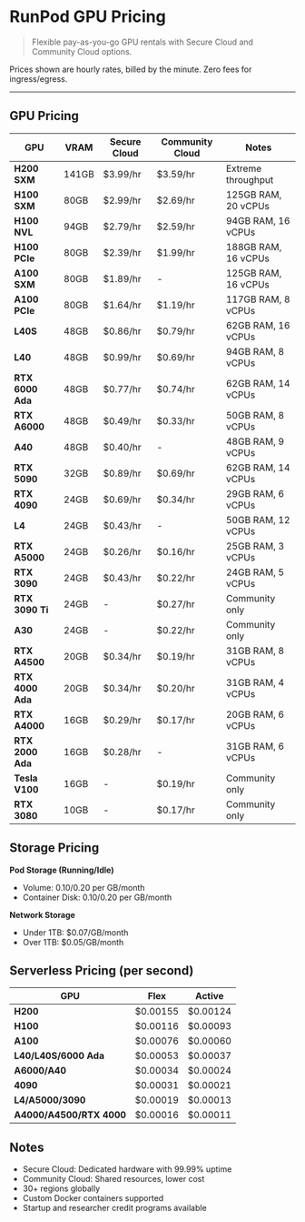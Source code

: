 # RunPod GPU Pricing

> Flexible pay-as-you-go GPU rentals with Secure Cloud and Community Cloud options.

Prices shown are hourly rates, billed by the minute. Zero fees for ingress/egress.

---

## GPU Pricing

| GPU              | VRAM  | Secure Cloud | Community Cloud | Notes               |
| ---------------- | ----- | ------------ | --------------- | ------------------- |
| **H200 SXM**     | 141GB | $3.99/hr     | $3.59/hr        | Extreme throughput  |
| **H100 SXM**     | 80GB  | $2.99/hr     | $2.69/hr        | 125GB RAM, 20 vCPUs |
| **H100 NVL**     | 94GB  | $2.79/hr     | $2.59/hr        | 94GB RAM, 16 vCPUs  |
| **H100 PCIe**    | 80GB  | $2.39/hr     | $1.99/hr        | 188GB RAM, 16 vCPUs |
| **A100 SXM**     | 80GB  | $1.89/hr     | -               | 125GB RAM, 16 vCPUs |
| **A100 PCIe**    | 80GB  | $1.64/hr     | $1.19/hr        | 117GB RAM, 8 vCPUs  |
| **L40S**         | 48GB  | $0.86/hr     | $0.79/hr        | 62GB RAM, 16 vCPUs  |
| **L40**          | 48GB  | $0.99/hr     | $0.69/hr        | 94GB RAM, 8 vCPUs   |
| **RTX 6000 Ada** | 48GB  | $0.77/hr     | $0.74/hr        | 62GB RAM, 14 vCPUs  |
| **RTX A6000**    | 48GB  | $0.49/hr     | $0.33/hr        | 50GB RAM, 8 vCPUs   |
| **A40**          | 48GB  | $0.40/hr     | -               | 48GB RAM, 9 vCPUs   |
| **RTX 5090**     | 32GB  | $0.89/hr     | $0.69/hr        | 62GB RAM, 14 vCPUs  |
| **RTX 4090**     | 24GB  | $0.69/hr     | $0.34/hr        | 29GB RAM, 6 vCPUs   |
| **L4**           | 24GB  | $0.43/hr     | -               | 50GB RAM, 12 vCPUs  |
| **RTX A5000**    | 24GB  | $0.26/hr     | $0.16/hr        | 25GB RAM, 3 vCPUs   |
| **RTX 3090**     | 24GB  | $0.43/hr     | $0.22/hr        | 24GB RAM, 5 vCPUs   |
| **RTX 3090 Ti**  | 24GB  | -            | $0.27/hr        | Community only      |
| **A30**          | 24GB  | -            | $0.22/hr        | Community only      |
| **RTX A4500**    | 20GB  | $0.34/hr     | $0.19/hr        | 31GB RAM, 8 vCPUs   |
| **RTX 4000 Ada** | 20GB  | $0.34/hr     | $0.20/hr        | 31GB RAM, 4 vCPUs   |
| **RTX A4000**    | 16GB  | $0.29/hr     | $0.17/hr        | 20GB RAM, 6 vCPUs   |
| **RTX 2000 Ada** | 16GB  | $0.28/hr     | -               | 31GB RAM, 6 vCPUs   |
| **Tesla V100**   | 16GB  | -            | $0.19/hr        | Community only      |
| **RTX 3080**     | 10GB  | -            | $0.17/hr        | Community only      |

## Storage Pricing

**Pod Storage (Running/Idle)**

- Volume: $0.10/$0.20 per GB/month
- Container Disk: $0.10/$0.20 per GB/month

**Network Storage**

- Under 1TB: $0.07/GB/month
- Over 1TB: $0.05/GB/month

## Serverless Pricing (per second)

| GPU                      | Flex     | Active   |
| ------------------------ | -------- | -------- |
| **H200**                 | $0.00155 | $0.00124 |
| **H100**                 | $0.00116 | $0.00093 |
| **A100**                 | $0.00076 | $0.00060 |
| **L40/L40S/6000 Ada**    | $0.00053 | $0.00037 |
| **A6000/A40**            | $0.00034 | $0.00024 |
| **4090**                 | $0.00031 | $0.00021 |
| **L4/A5000/3090**        | $0.00019 | $0.00013 |
| **A4000/A4500/RTX 4000** | $0.00016 | $0.00011 |

## Notes

- Secure Cloud: Dedicated hardware with 99.99% uptime
- Community Cloud: Shared resources, lower cost
- 30+ regions globally
- Custom Docker containers supported
- Startup and researcher credit programs available

